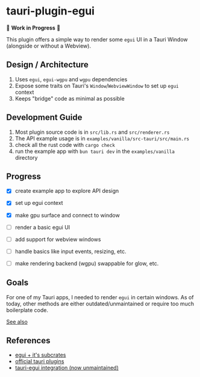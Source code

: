 # tauri-plugin-egui

🚧 **Work in Progress** 🚧

This plugin offers a simple way to render some `egui` UI in a Tauri Window (alongside or without a Webview).


## Design / Architecture

1. Uses `egui`, `egui-wgpu` and `wgpu` dependencies
2. Expose some traits on Tauri's `Window`/`WebviewWindow` to set up `egui` context
3. Keeps "bridge" code as minimal as possible

## Development Guide

1. Most plugin source code is in `src/lib.rs` and `src/renderer.rs`
2. The API example usage is in `examples/vanilla/src-tauri/src/main.rs`
3. check all the rust code with `cargo check`
4. run the example app with `bun tauri dev` in the `examples/vanilla` directory

## Progress

- [x] create example app to explore API design
- [x] set up egui context
- [x] make gpu surface and connect to window
- [ ] render a basic egui UI
- [ ] add support for webview windows
- [ ] handle basics like input events, resizing, etc.
- [ ] make rendering backend (wgpu) swappable for glow, etc.


## Goals

For one of my Tauri apps, I needed to render `egui` in certain windows. As of today, other methods are either outdated/unmaintained or require too much boilerplate code.

[See also](https://github.com/clearlysid/egui-tao?tab=readme-ov-file#goals--motivations)


## References

- [egui + it's subcrates](https://github.com/emilk/egui)
- [official tauri plugins](https://github.com/tauri-apps/plugins-workspace)
- [tauri-egui integration (now unmaintained)](https://github.com/tauri-apps/tauri-egui)
